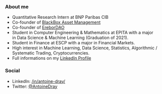 ### About me

* Quantitative Research Intern at BNP Paribas CIB
* Co-founder of [BlackBox Asset Management](https://github.com/BlackBoxAM)
* Co-founder of [EreborDAO](https://github.com/EreborDAO)
* Student in Computer Engineering & Mathematics at EPITA with a major in Data Science & Machine Learning (Graduation of 2021).
* Student in Finance at ESCP with a major in Financial Markets.
* High interest in Machine Learning, Data Science, Statistics, Algorithmic / Systematic Trading, Cryptocurrencies.
* Full informations on my [LinkedIn Profile](https://www.linkedin.com/in/antoine-dray/)

### Social

* LinkedIn: [/in/antoine-dray/](https://www.linkedin.com/in/antoine-dray/)
* Twitter: [@AntoineDray](https://twitter.com/AntoineDray)
